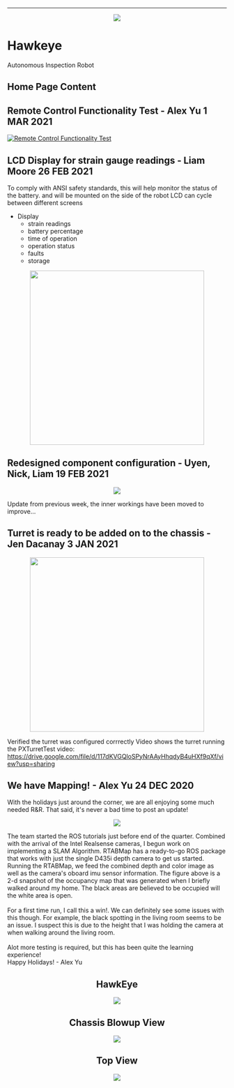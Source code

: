 ___
<p align="center">
  <img src="docs/photos/CREO_right_2.JPG" />
</p>

# Hawkeye

Autonomous Inspection Robot

## Home Page Content

## Remote Control Functionality Test - Alex Yu 1 MAR 2021

[![Remote Control Functionality Test ](https://github.com/MESMerizing-Engineers/MESMerizing-Engineers/blob/gh-pages/docs/photos/youtube_remote.jpg)](https://youtu.be/hM1WgEU2hRA "Remote Control Functionality Test")



## LCD Display for strain gauge readings - Liam Moore 26 FEB 2021
To comply with ANSI safety standards, this will help monitor the status of the battery.
and will be mounted on the side of the robot
LCD can cycle between different screens
- Display 
  - strain readings
  - battery percentage
  - time of operation
  - operation status
  - faults
  - storage


<p align="center">
  <img src="docs/photos/lcd_display_straingauge.jpg" width= "400" height ="400"/>
</p>

## Redesigned component configuration - Uyen, Nick, Liam 19 FEB 2021
<p align="center">
  <img src="docs/photos/chassis_redesign.JPG" />
</p>

Update from previous week, the inner workings have been moved to improve...



## Turret is ready to be added on to the chassis - Jen Dacanay 3 JAN 2021
<p align="center">
  <img src="docs/photos/turret_built.png" width= "400" height ="400"/>
</p>

Verified the turret was configured corrrectly
  Video shows the turret running the PXTurretTest
  video: https://drive.google.com/file/d/117dKVGQloSPyNrAAyHhqdyB4uHXf9qXf/view?usp=sharing


## We have Mapping! - Alex Yu 24 DEC 2020
With the holidays just around the corner, we are all enjoying some much needed R&R. That said, it's never a bad time to post an update!
<p align="center">
  <img src="docs/photos/Occupancy Map of My House.png" />
</p>

The team started the ROS tutorials just before end of the quarter. Combined with the arrival of the Intel Realsense cameras, I begun work on implementing a SLAM Algorithm. RTABMap has a ready-to-go ROS package that works with just the single D435i depth camera to get us started. Running the RTABMap, we feed the combined depth and color image as well as the camera's oboard imu sensor information. The figure above is a 2-d snapshot of the occupancy map that was generated when I briefly walked around my home. The black areas are believed to be occupied will the white area is open. <br>
<br>For a first time run, I call this a win!. We can definitely see some issues with this though. For example, the black spotting in the living room seems to be an issue. I suspect this is due to the height that I was holding the camera at when walking around the living room. <br> <br> 
Alot more testing is required, but this has been quite the learning experience!<br>
Happy Holidays! - Alex Yu

<div align="center"><H2>HawkEye</H2>
<p align="center">
  <img src="docs/photos/CREO_right.jpg" />
</p>
<H2>Chassis Blowup View</H2>
<p align="center">
  <img src="docs/photos/CREO_chassisblowup.png" />
</p>
<H2>Top View</H2>
<p align="center">
  <img src="docs/photos/CREO_top.jpg" />
</p>
</div>
